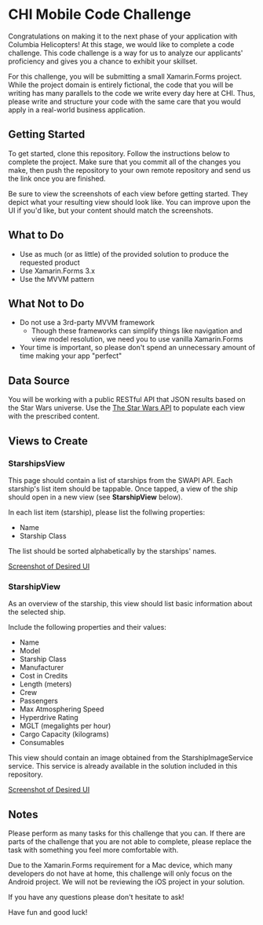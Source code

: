 # CHI Mobile Code Challenge

Congratulations on making it to the next phase of your application with Columbia Helicopters! At this stage, we would like to complete a code challenge. This code challenge is a way for us to analyze our applicants' proficiency and gives you a chance to exhibit your skillset.

For this challenge, you will be submitting a small Xamarin.Forms project. While the project domain is entirely fictional, the code that you will be writing has many parallels to the code we write every day here at CHI. Thus, please write and structure your code with the same care that you would apply in a real-world business application.

## Getting Started

To get started, clone this repository. Follow the instructions below to complete the project. Make sure that you commit all of the changes you make, then push the repository to your own remote repository and send us the link once you are finished.

Be sure to view the screenshots of each view before getting started. They depict what your resulting view should look like. You can improve upon the UI if you'd like, but your content should match the screenshots.

## What to Do

- Use as much (or as little) of the provided solution to produce the requested product
- Use Xamarin.Forms 3.x
- Use the MVVM pattern

## What Not to Do

- Do not use a 3rd-party MVVM framework
    - Though these frameworks can simplify things like navigation and view model resolution, we need you to use vanilla Xamarin.Forms
- Your time is important, so please don't spend an unnecessary amount of time making your app "perfect"

## Data Source

You will be working with a public RESTful API that JSON results based on the Star Wars universe. Use the [The Star Wars API](https://swapi.co/documentation) to populate each view with the prescribed content.

## Views to Create

### StarshipsView

This page should contain a list of starships from the SWAPI API. Each starship's list item should be tappable. Once tapped, a view of the ship should open in a new view (see **StarshipView** below).

In each list item (starship), please list the follwing properties:

- Name
- Starship Class

The list should be sorted alphabetically by the starships' names.

[Screenshot of Desired UI](https://drive.google.com/file/d/1gDVEVG9HH5i6g3CYCrQkG4ZlWl3fkx7D/view?usp=sharing)

### StarshipView

As an overview of the starship, this view should list basic information about the selected ship.

Include the following properties and their values:

- Name
- Model
- Starship Class
- Manufacturer
- Cost in Credits
- Length (meters)
- Crew
- Passengers
- Max Atmosphering Speed
- Hyperdrive Rating
- MGLT (megalights per hour)
- Cargo Capacity (kilograms)
- Consumables

This view should contain an image obtained from the StarshipImageService service. This service is already available in the solution included in this repository.

[Screenshot of Desired UI](https://drive.google.com/file/d/1imOnzk-b_Vga0_uO6eDPQPv5_w_QnDAo/view?usp=sharing)

## Notes

Please perform as many tasks for this challenge that you can. If there are parts of the challenge that you are not able to complete, please replace the task with something you feel more comfortable with.

Due to the Xamarin.Forms requirement for a Mac device, which many developers do not have at home, this challenge will only focus on the Android project. We will not be reviewing the iOS project in your solution.

If you have any questions please don't hesitate to ask!

Have fun and good luck!